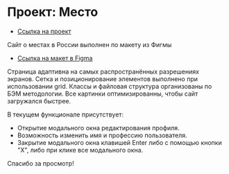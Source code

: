 # Проект: Место

* [Ссылка на проект](https://leonidred.github.io/mesto/)

Сайт о местах в России выполнен по макету из Фигмы

* [Ссылка на макет в Figma](https://www.figma.com/file/2cn9N9jSkmxD84oJik7xL7/JavaScript.-Sprint-4?node-id=0%3A1)

Страница адаптивна на самых распространённых разрешениях экранов.
Сетка и позиционирование элементов выполнено при использовании grid. Классы и файловая структура организованы по БЭМ методологии.  Все картинки оптимизированны, чтобы сайт загружался быстрее.

В текущем функционале присутствует:
- Открытие модального окна редактирования профиля.
- Возможность изменить имя и профессию пользователя.
- Закрытие модального окна клавишей Enter либо с помощью кнопки "X", либо при клике все модального окна.


Спасибо за просмотр!
